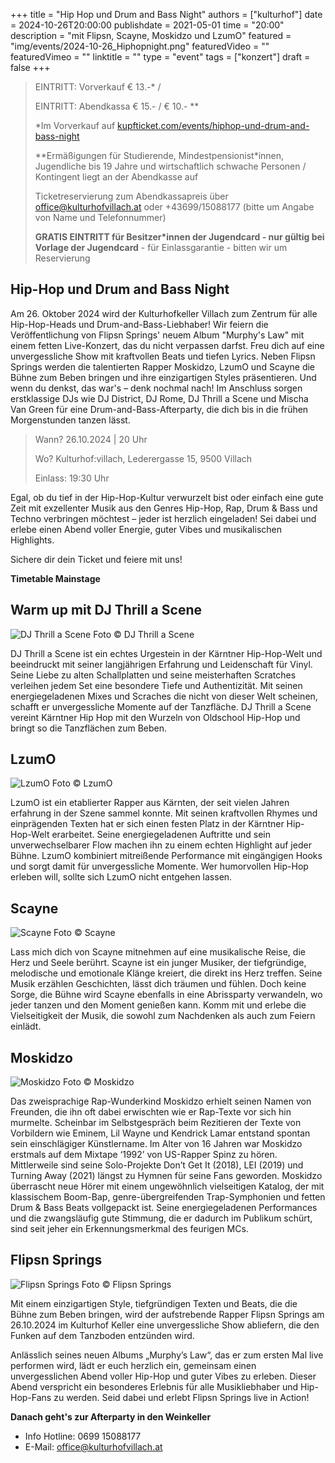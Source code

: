 +++
title = "Hip Hop und Drum and Bass Night"
authors = ["kulturhof"]
date = 2024-10-26T20:00:00
publishdate = 2021-05-01
time = "20:00"
description = "mit Flipsn, Scayne, Moskidzo und LzumO"
featured = "img/events/2024-10-26_Hiphopnight.png"
featuredVideo = ""
featuredVimeo = ""
linktitle = ""
type = "event"
tags = ["konzert"]
draft = false
+++

> EINTRITT: Vorverkauf € 13.-\* / 
> 
> EINTRITT: Abendkassa € 15.- / € 10.- \*\* 
>
> \*Im Vorverkauf auf [kupfticket.com/events/hiphop-und-drum-and-bass-night](https://kupfticket.com/events/hiphop-und-drum-and-bass-night)
>
> \*\*Ermäßigungen für Studierende, Mindestpensionist\*innen, Jugendliche bis 19 Jahre und wirtschaftlich schwache Personen / Kontingent liegt an der Abendkasse auf
>
> Ticketreservierung zum Abendkassapreis über office@kulturhofvillach.at oder +43699/15088177 (bitte um Angabe von Name und Telefonnummer) 
>
> **GRATIS EINTRITT für Besitzer\*innen der Jugendcard - nur gültig bei Vorlage der Jugendcard** - für Einlassgarantie - bitten wir um Reservierung

## Hip-Hop und Drum and Bass Night

Am 26. Oktober 2024 wird der Kulturhofkeller Villach zum Zentrum für alle Hip-Hop-Heads und Drum-and-Bass-Liebhaber! Wir feiern die Veröffentlichung von Flipsn Springs' neuem Album "Murphy's Law" mit einem fetten Live-Konzert, das du nicht verpassen darfst.
Freu dich auf eine unvergessliche Show mit kraftvollen Beats und tiefen Lyrics. Neben Flipsn Springs werden die talentierten Rapper Moskidzo, LzumO und Scayne die Bühne zum Beben bringen und ihre einzigartigen Styles präsentieren. Und wenn du denkst, das war's – denk nochmal nach! Im Anschluss sorgen erstklassige DJs wie DJ District, DJ Rome, DJ Thrill a Scene und Mischa Van Green für eine Drum-and-Bass-Afterparty, die dich bis in die frühen Morgenstunden tanzen lässt.

>Wann? 26.10.2024 | 20 Uhr
>
>Wo? Kulturhof:villach, Lederergasse 15, 9500 Villach
>
>Einlass: 19:30 Uhr

Egal, ob du tief in der Hip-Hop-Kultur verwurzelt bist oder einfach eine gute Zeit mit exzellenter Musik aus den Genres Hip-Hop, Rap, Drum & Bass und Techno verbringen möchtest – jeder ist herzlich eingeladen! Sei dabei und erlebe einen Abend voller Energie, guter Vibes und musikalischen Highlights.

Sichere dir dein Ticket und feiere mit uns!

**Timetable Mainstage**

## Warm up mit DJ Thrill a Scene

![DJ Thrill a Scene](/img/events/2024-10-26_DJ_Thrill_a_Scene.jpg)
Foto © DJ Thrill a Scene

DJ Thrill a Scene ist ein echtes Urgestein in der Kärntner Hip-Hop-Welt und beeindruckt mit seiner langjährigen Erfahrung und Leidenschaft für Vinyl. Seine Liebe zu alten Schallplatten und seine meisterhaften Scratches verleihen jedem Set eine besondere Tiefe und Authentizität. Mit seinen energiegeladenen Mixes und Scraches die nicht von dieser Welt scheinen, schafft er unvergessliche Momente auf der Tanzfläche. DJ Thrill a Scene vereint Kärntner Hip Hop mit den Wurzeln von Oldschool Hip-Hop und bringt so die Tanzflächen zum Beben.

## LzumO 

![LzumO](/img/events/2024-10-26_LzumO.jpg)
Foto © LzumO

LzumO ist ein etablierter Rapper aus Kärnten, der seit vielen Jahren erfahrung in der Szene sammel konnte. Mit seinen kraftvollen Rhymes und einprägenden Texten hat er sich einen festen Platz in der Kärntner Hip-Hop-Welt erarbeitet. Seine energiegeladenen Auftritte und sein unverwechselbarer Flow machen ihn zu einem echten Highlight auf jeder Bühne. LzumO kombiniert mitreißende Performance mit eingängigen Hooks und sorgt damit für unvergessliche Momente. Wer humorvollen Hip-Hop erleben will, sollte sich LzumO nicht entgehen lassen.

## Scayne

![Scayne](/img/events/2024-10-26_Scayne.jpg)
Foto © Scayne

Lass mich dich von Scayne mitnehmen auf eine musikalische Reise, die Herz und Seele berührt. Scayne ist ein junger Musiker, der tiefgründige, melodische und emotionale Klänge kreiert, die direkt ins Herz treffen. Seine Musik erzählen Geschichten, lässt dich träumen und fühlen. Doch keine Sorge, die Bühne wird Scayne ebenfalls in eine Abrissparty verwandeln, wo jeder tanzen und den Moment genießen kann. Komm mit und erlebe die Vielseitigkeit der Musik, die sowohl zum Nachdenken als auch zum Feiern einlädt.

## Moskidzo

![Moskidzo](/img/events/2024-10-26_Moskidzo.jpg)
Foto © Moskidzo

Das zweisprachige Rap-Wunderkind Moskidzo erhielt seinen Namen von Freunden, die ihn oft
dabei erwischten wie er Rap-Texte vor sich hin murmelte. Scheinbar im Selbstgespräch beim Rezitieren der Texte von Vorbildern wie Eminem, Lil Wayne und Kendrick Lamar entstand spontan sein einschlägiger Künstlername. Im Alter von 16 Jahren war Moskidzo erstmals auf dem Mixtape ‘1992’ von US-Rapper Spinz zu hören. Mittlerweile sind seine Solo-Projekte Don’t Get It (2018), LEI (2019) und Turning Away (2021) längst zu Hymnen für seine Fans geworden. Moskidzo überrascht neue Hörer mit einem ungewöhnlich vielseitigen Katalog, der mit klassischem Boom-Bap, genre-übergreifenden Trap-Symphonien und fetten Drum & Bass Beats vollgepackt ist. Seine energiegeladenen Performances und die zwangsläufig gute Stimmung, die er dadurch im Publikum schürt, sind seit jeher ein Erkennungsmerkmal des feurigen MCs.

## Flipsn Springs

![Flipsn Springs](/img/events/2024-10-26_Flipsn.jpg)
Foto © Flipsn Springs

Mit einem einzigartigen Style, tiefgründigen Texten und Beats, die die Bühne zum Beben bringen, wird der aufstrebende Rapper Flipsn Springs am 26.10.2024 im Kulturhof Keller eine unvergessliche Show abliefern, die den Funken auf dem Tanzboden entzünden wird.

Anlässlich seines neuen Albums „Murphy’s Law“, das er zum ersten Mal live performen wird, lädt er euch herzlich ein, gemeinsam einen unvergesslichen Abend voller Hip-Hop und guter Vibes zu erleben. Dieser Abend verspricht ein besonderes Erlebnis für alle Musikliebhaber und Hip-Hop-Fans zu werden. Seid dabei und erlebt Flipsn Springs live in Action!


**Danach geht's zur Afterparty in den Weinkeller**




- Info Hotline: 0699 15088177 
- E-Mail: office@kulturhofvillach.at
